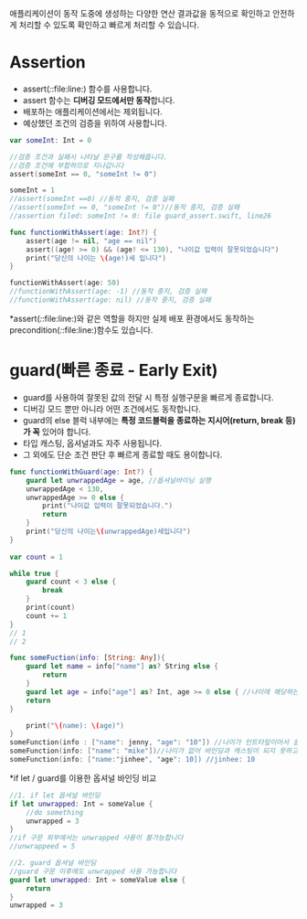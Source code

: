 애플리케이션이 동작 도중에 생성하는 다양한 연산 결과값을 동적으로 확인하고 안전하게 처리할 수 있도록 확인하고 빠르게 처리할 수 있습니다.

# Assertion

- assert(_:_:file:line:) 함수를 사용합니다.
- assert 함수는 **디버깅 모드에서만 동작**합니다.
- 배포하는 애플리케이션에서는 제외됩니다.
- 예상했던 조건의 검증을 위하여 사용합니다.

```swift
var someInt: Int = 0

//검증 조건과 실패시 나타날 문구를 작성해줍니다.
//검증 조건에 부합하므로 지나갑니다
assert(someInt == 0, "someInt != 0")

someInt = 1
//assert(someInt ==0) //동작 중지, 검증 실패
//assert(someInt == 0, "someInt != 0")//동작 중지, 검증 실패
//assertion filed: someInt != 0: file guard_assert.swift, line26

func functionWithAssert(age: Int?) {
	assert(age != nil, "age == nil")
	assert((age! >= 0) && (age! <= 130), "나이값 입력이 잘못되었습니다")
	print("당신의 나이는 \(age!)세 입니다")
}

functionWithAssert(age: 50)
//functionWithAssert(age: -1) //동작 중지, 검증 실패
//functionWithAssert(age: nil) //동작 중지, 검증 실패
```

*assert(_:_:file:line:)와 같은 역할을 하지만 실제 배포 환경에서도 동작하는 precondition(_:_:file:line:)함수도 있습니다. 

# guard(빠른 종료 - Early Exit)

- guard를 사용하여 잘못된 값의 전달 시 특정 실행구문을 빠르게 종료합니다.
- 디버깅 모드 뿐만 아니라 어떤 조건에서도 동작합니다.
- guard의 else 블럭 내부에는 **특정 코드블럭을 종료하는 지시어(return, break 등)가 꼭** 있어야 합니다.
- 타입 캐스팅, 옵셔널과도 자주 사용됩니다.
- 그 외에도 단순 조건 판단 후 빠르게 종료할 때도 용이합니다.

```swift
func functionWithGuard(age: Int?) {
	guard let unwrappedAge = age, //옵셔널바이닝 실행
	unwrappedAge < 130,
	unwrappedAge >= 0 else {
		print("나이값 입력이 잘못되었습니다.")
		return
	}
	print("당신의 나이는\(unwrappedAge)세입니다")
}
	
var count = 1

while true {
	guard count < 3 else {
		break
	}
	print(count)
	count += 1
}
// 1
// 2

func someFuction(info: [String: Any]){
	guard let name = info["name"] as? String else {
		return
	}	
	guard let age = info["age"] as? Int, age >= 0 else { //나이에 해당하는 값을 인트타입으로 캐스팅해보고 바인딩해본 다음에 에이지값을 검증하고 그렇지 않으면 리턴되어 함수 탈출
	return
}

	print("\(name): \(age)")
}
someFunction(info : ["name": jenny, "age": "10"]) //나이가 인트타잎이어서 실행x
someFunction(info: ["name": "mike"])//나이가 없어 바인딩과 캐스팅이 되지 못하고 끝남
someFunction(info: ["name:"jinhee", "age": 10]) //jinhee: 10
```

*if let / guard를 이용한 옵셔널 바인딩 비교

```swift
//1. if let 옵셔널 바인딩
if let unwrapped: Int = someValue {
	//do something
	unwrapped = 3
}
//if 구문 외부에서는 unwrapped 사용이 불가능합니다
//unwrappeed = 5

//2. guard 옵셔널 바인딩
//guard 구문 이후에도 unwrapped 사용 가능합니다
guard let unwrapped: Int = someValue else {
	return
}
unwrapped = 3
```
